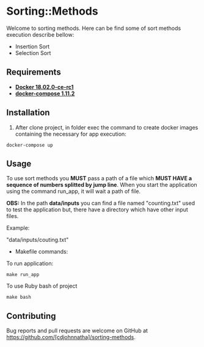 # Sorting::Methods

Welcome to sorting methods. Here can be find some of sort methods execution describe bellow:

* Insertion Sort
* Selection Sort

## Requirements

* **[Docker 18.02.0-ce-rc1](https://www.ruby-lang.org/en/)**
* **[docker-compose 1.11.2](https://docs.docker.com/compose/)**

## Installation

1. After clone project, in folder exec the command to create docker images containing the necessary for app execution:

```
docker-compose up
```


## Usage

To use sort methods you **MUST** pass a path of a file which **MUST HAVE a sequence of numbers splitted by jump line**. When you start the application using the command run_app, it will wait a path of file.
 
 **OBS:** In the path **data/inputs** you can find a file named "counting.txt" used to test the application but, there have a directory which have other input files. 
 
 Example:
 
 "data/inputs/couting.txt"

* Makefile commands:

To run application:

```
make run_app
```

To use Ruby bash of project

```
make bash
```


## Contributing

Bug reports and pull requests are welcome on GitHub at https://github.com/[cdjohnnatha]/sorting-methods.

